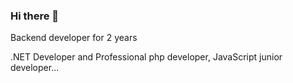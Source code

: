 ### Hi there 👋

Backend developer for 2 years

.NET Developer and Professional php developer, JavaScript junior developer...
